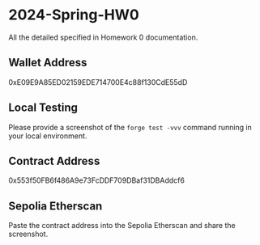 # 2024-Spring-HW0

All the detailed specified in Homework 0 documentation.

## Wallet Address
0xE09E9A85ED02159EDE714700E4c88f130CdE55dD

## Local Testing
Please provide a screenshot of the `forge test -vvv` command running in your local environment.

## Contract Address
0x553f50FB6f486A9e73FcDDF709DBaf31DBAddcf6

## Sepolia Etherscan
Paste the contract address into the Sepolia Etherscan and share the screenshot.